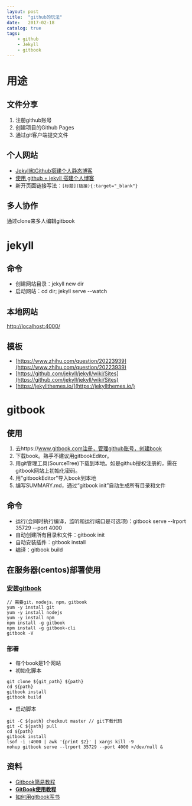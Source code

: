 ```yaml
---
layout: post
title:  "github的玩法"
date:   2017-02-18
catalog: true
tags:
    - github
    - Jekyll
    - gitbook
---
```


# 用途
## 文件分享
1. 注册github账号
2. 创建项目的Github Pages
3. 通过git客户端提交文件

## 个人网站
- [Jekyll和Github搭建个人静态博客](http://pwnny.cn/original/2016/06/26/MakeBlog.html)
- [使用 github + jekyll 搭建个人博客](http://www.cnblogs.com/wangfupeng1988/p/5702324.html)
- 新开页面链接写法：```[标题](链接){:target="_blank"}```

## 多人协作
通过clone来多人编辑gitbook

# jekyll

## 命令
- 创建网站目录：jekyll new dir
- 启动网站：cd dir; jekyll serve --watch

## 本地网站
[http://localhost:4000/](http://localhost:4000/)

## 模板
- [https://www.zhihu.com/question/20223939](https://www.zhihu.com/question/20223939)
- [https://github.com/jekyll/jekyll/wiki/Sites](https://github.com/jekyll/jekyll/wiki/Sites)
- [https://jekyllthemes.io/](https://jekyllthemes.io/)


# gitbook
## 使用
1. 去https://www.gitbook.com注册，管理github账号，创建book
1. 下载book。熟手不建议用gitbookEditor。
  1. 用git管理工具(SourceTree)下载到本地。如是github授权注册的，需在gitbook网站上初始化密码。
  1. 用"gitbookEditor"导入book到本地
1. 编写SUMMARY.md，通过“gitbook init”自动生成所有目录和文件

## 命令
- 运行(会同时执行编译，监听和运行端口是可选项)：gitbook serve --lrport 35729 --port 4000
- 自动创建所有目录和文件：gitbook init
- 自动安装插件：gitbook install
- 编译：gitbook build

## 在服务器(centos)部署使用
### [安装gitbook](http://www.jianshu.com/p/4ddfe52a27e4)
```
// 需要git，nodejs，npm，gitbook
yum -y install git
yum -y install nodejs
yum -y install npm
npm install -g gitbook
npm install -g gitbook-cli
gitbook -V
```

### 部署
* 每个book是1个网站
* 初始化脚本
```
git clone ${git_path} ${path}
cd ${path}
gitbook install
gitbook build
```
* 启动脚本
```
git -C ${path} checkout master // git下载代码
git -C ${path} pull
cd ${path}
gitbook install
lsof -i :4000 | awk '{print $2}' | xargs kill -9
nohup gitbook serve --lrport 35729 --port 4000 >/dev/null &
```

## 资料
- [Gitbook简易教程](https://segmentfault.com/a/1190000005859901)
- **[GitBook使用教程](http://gitbook.zhangjikai.com/)**
- [如何用gitbook写书](http://blog.csdn.net/maray/article/details/50067821)
